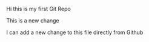 Hi this is my first Git Repo


This is a new change

I can add a new change to this file directly from Github
